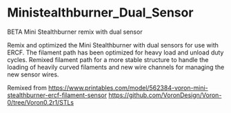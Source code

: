 # Ministealthburner_Dual_Sensor
BETA Mini Stealthburner remix with dual sensor

Remix and optimized the Mini Stealthburner with dual sensors for use with ERCF. The filament path has been optimized for heavy load and unload duty cycles. Remixed filament path for a more stable structure to handle the loading of heavily curved filaments and new wire channels for managing the new sensor wires.

Remixed from 
https://www.printables.com/model/562384-voron-mini-stealthburner-ercf-filament-sensor
https://github.com/VoronDesign/Voron-0/tree/Voron0.2r1/STLs


